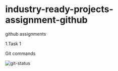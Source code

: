 # industry-ready-projects-assignment-github
github assignments

1.Task 1

Git commands

![git-status](https://user-images.githubusercontent.com/80097898/196245591-07468161-110a-4cb8-834c-7ad68ceb2b06.png)


